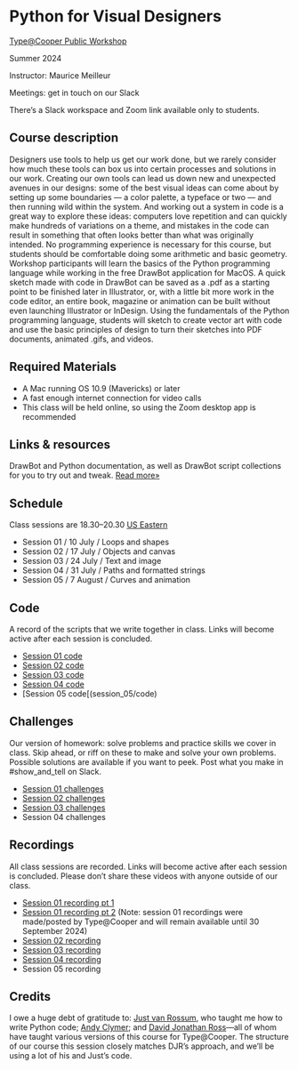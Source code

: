 # Python for Visual Designers

[Type@Cooper Public Workshop](https://coopertype.org/events/python-for-visual-designers-3)

Summer 2024

Instructor: Maurice Meilleur

Meetings: get in touch on our Slack

There’s a Slack workspace and Zoom link available only to students.

## Course description
Designers use tools to help us get our work done, but we rarely consider how much these tools can box us into certain processes and solutions in our work. Creating our own tools can lead us down new and unexpected avenues in our designs: some of the best visual ideas can come about by setting up some boundaries — a color palette, a typeface or two — and then running wild within the system. And working out a system in code is a great way to explore these ideas: computers love repetition and can quickly make hundreds of variations on a theme, and mistakes in the code can result in something that often looks better than what was originally intended.
No programming experience is necessary for this course, but students should be comfortable doing some arithmetic and basic geometry. Workshop participants will learn the basics of the Python programming language while working in the free DrawBot application for MacOS. A quick sketch made with code in DrawBot can be saved as a .pdf as a starting point to be finished later in Illustrator, or, with a little bit more work in the code editor, an entire book, magazine or animation can be built without even launching Illustrator or InDesign.
Using the fundamentals of the Python programming language, students will sketch to create vector art with code and use the basic principles of design to turn their sketches into PDF documents, animated .gifs, and videos.

## Required Materials
- A Mac running OS 10.9 (Mavericks) or later
- A fast enough internet connection for video calls
- This class will be held online, so using the Zoom desktop app is recommended

## Links & resources
DrawBot and Python documentation, as well as DrawBot script collections for you to try out and tweak. [Read more»](resources/resources.md)

## Schedule
Class sessions are 18.30–20.30 [US Eastern](https://www.timeanddate.com/worldclock/converter.html)

- Session 01 / 10 July / Loops and shapes
- Session 02 / 17 July	/ Objects and canvas
- Session 03 / 24 July	/ Text and image
- Session 04 / 31 July	/ Paths and formatted strings
- Session 05 / 7 August	/ Curves and animation

## Code
A record of the scripts that we write together in class. Links will become active after each session is concluded.

- [Session 01 code](session_01/code)
- [Session 02 code](session_02/code)
- [Session 03 code](session_03/code)
- [Session 04 code](session_04/code)
- [Session 05 code[(session_05/code)

## Challenges
Our version of homework: solve problems and practice skills we cover in class. Skip ahead, or riff on these to make and solve your own problems. Possible solutions are available if you want to peek. Post what you make in #show_and_tell on Slack.

- [Session 01 challenges](session_01/challenges)
- [Session 02 challenges](session_02/challenges)
- [Session 03 challenges](session_03/challenges)
- Session 04 challenges

## Recordings
All class sessions are recorded. Links will become active after each session is concluded. Please don’t share these videos with anyone outside of our class.

- [Session 01 recording pt 1](https://cooper.zoom.us/rec/share/O7_mT2aADXD8XIkV7j-4sP4eP-kf_XiSpyoEzTmEz9Zn2fuzj9Tbbixc0sA8wt4F.bJD_Sd_icgwxhQwo)
- [Session 01 recording pt 2](https://cooper.zoom.us/rec/share/BWZQtumKCbK2JpFz1j7UxUzvxFNQprLBZ_eJ2KZRWio9nMQoV75jieOiihDpisU.hWZZqQ0AeDLFUZeH)
  (Note: session 01 recordings were made/posted by Type@Cooper and will remain available until 30 September 2024)
- [Session 02 recording](https://drive.google.com/file/d/18sTpb0Aj0yGFHoysZkXKNAJC4ZKo9EPq/view?usp=sharing)
- [Session 03 recording](https://drive.google.com/file/d/1dD7jFj9uC1AaPc7AIO0fvn5W1a8GGMvx/view?usp=sharing)
- [Session 04 recording](https://drive.google.com/file/d/1_LmdYhydrCE2y91zGK-QsaqI8v57mIOL/view?usp=sharing)
- Session 05 recording

## Credits
I owe a huge debt of gratitude to: [Just van Rossum](https://github.com/justvanrossum), who taught me how to write Python code; [Andy Clymer](https://www.linkedin.com/in/andyclymer/); and [David Jonathan Ross](https://djr.com/)—all of whom have taught various versions of this course for Type@Cooper. The structure of our course this session closely matches DJR’s approach, and we’ll be using a lot of his and Just’s code.
